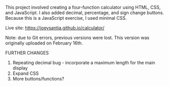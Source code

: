 
This project involved creating a four-function calculator using HTML, CSS, and JavaScript. I also added decimal, percentage, and sign change buttons. Because this is a JavaScript exercise, I used minimal CSS.

Live site: https://joeysantia.github.io/calculator/

Note: due to Git errors, previous versions were lost. This version was originally uploaded on February 16th.

FURTHER CHANGES
1. Repeating decimal bug - incorporate a maximum length for the main display
2. Expand CSS
3. More buttons/functions?

